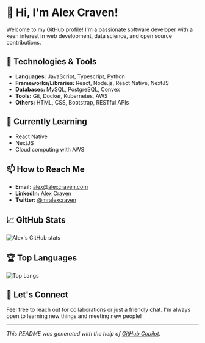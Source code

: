 # 👋 Hi, I'm Alex Craven!

Welcome to my GitHub profile! I'm a passionate software developer with a keen interest in web development, data science, and open source contributions.

## 🔧 Technologies & Tools
- **Languages:** JavaScript, Typescript, Python
- **Frameworks/Libraries:** React, Node.js, React Native, NextJS
- **Databases:** MySQL, PostgreSQL, Convex
- **Tools:** Git, Docker, Kubernetes, AWS
- **Others:** HTML, CSS, Bootstrap, RESTful APIs

## 🌱 Currently Learning
- React Native
- NextJS
- Cloud computing with AWS

## 📫 How to Reach Me
- **Email:** [alex@alexcraven.com](mailto:alex@alexcraven.com)
- **LinkedIn:** [Alex Craven](https://www.linkedin.com/in/mralexcraven/)
- **Twitter:** [@mralexcraven](https://twitter.com/mralexcraven)

## 📈 GitHub Stats
![Alex's GitHub stats](https://github-readme-stats.vercel.app/api?username=mralexcraven3&show_icons=true&theme=radical)

## 🏆 Top Languages
![Top Langs](https://github-readme-stats.vercel.app/api/top-langs/?username=mralexcraven3&layout=compact&theme=radical)

## 🤝 Let's Connect
Feel free to reach out for collaborations or just a friendly chat. I'm always open to learning new things and meeting new people!

---

*This README was generated with the help of [GitHub Copilot](https://github.com/features/copilot).*
